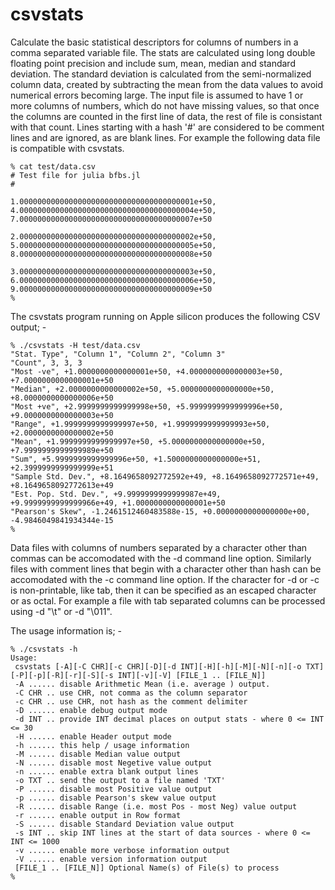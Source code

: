 # csvstats
Calculate the basic statistical descriptors for columns of numbers in a comma separated variable file. The stats are calculated using long double floating point precision and include sum, mean, median and standard deviation. The standard deviation is calculated from the semi-normalized column data, created by subtracting the mean from the data values to avoid numerical errors becoming large. The input file is assumed to have 1 or more columns of numbers, which do not have missing values, so that once the columns are counted in the first line of data, the rest of file is consistant with that count. Lines starting with a hash '#' are considered to be comment lines and are ignored, as are blank lines. For example the following data file is compatible with csvstats.
```
% cat test/data.csv
# Test file for julia bfbs.jl
#

1.000000000000000000000000000000000000001e+50, 4.000000000000000000000000000000000000004e+50, 7.000000000000000000000000000000000000007e+50

2.000000000000000000000000000000000000002e+50, 5.000000000000000000000000000000000000005e+50, 8.000000000000000000000000000000000000008e+50

3.000000000000000000000000000000000000003e+50, 6.000000000000000000000000000000000000006e+50, 9.000000000000000000000000000000000000009e+50
%
```
The csvstats program running on Apple silicon produces the following CSV output; -
```
% ./csvstats -H test/data.csv
"Stat. Type", "Column 1", "Column 2", "Column 3"
"Count", 3, 3, 3
"Most -ve", +1.0000000000000001e+50, +4.0000000000000003e+50, +7.0000000000000001e+50
"Median", +2.0000000000000002e+50, +5.0000000000000000e+50, +8.0000000000000006e+50
"Most +ve", +2.9999999999999998e+50, +5.9999999999999996e+50, +9.0000000000000003e+50
"Range", +1.9999999999999997e+50, +1.9999999999999993e+50, +2.0000000000000002e+50
"Mean", +1.9999999999999997e+50, +5.0000000000000000e+50, +7.9999999999999989e+50
"Sum", +5.9999999999999996e+50, +1.5000000000000000e+51, +2.3999999999999999e+51
"Sample Std. Dev.", +8.1649658092772592e+49, +8.1649658092772571e+49, +8.1649658092772613e+49
"Est. Pop. Std. Dev.", +9.9999999999999987e+49, +9.9999999999999966e+49, +1.0000000000000001e+50
"Pearson's Skew", -1.2461512460483588e-15, +0.0000000000000000e+00, -4.9846049841934344e-15
%
```

Data files with columns of numbers separated by a character other than commas can be accomodated with the  -d  command line option. Similarly files with comment lines that begin with a character other than hash can be accomodated with the  -c  command line option. If the character for -d or -c is non-printable, like tab, then it can be specified as an escaped character or as octal. For example a file with tab separated columns can be processed using -d "\t" or -d "\011".

The usage information is; -
```
% ./csvstats -h
Usage:
 csvstats [-A][-C CHR][-c CHR][-D][-d INT][-H][-h][-M][-N][-n][-o TXT][-P][-p][-R][-r][-S][-s INT][-v][-V] [FILE_1 .. [FILE_N]]
 -A ...... disable Arithmetic Mean (i.e. average ) output.
 -C CHR .. use CHR, not comma as the column separator
 -c CHR .. use CHR, not hash as the comment delimiter
 -D ...... enable debug output mode
 -d INT .. provide INT decimal places on output stats - where 0 <= INT <= 30
 -H ...... enable Header output mode
 -h ...... this help / usage information
 -M ...... disable Median value output
 -N ...... disable most Negetive value output
 -n ...... enable extra blank output lines
 -o TXT .. send the output to a file named 'TXT'
 -P ...... disable most Positive value output
 -p ...... disable Pearson's skew value output
 -R ...... disable Range (i.e. most Pos - most Neg) value output
 -r ...... enable output in Row format
 -S ...... disable Standard Deviation value output
 -s INT .. skip INT lines at the start of data sources - where 0 <= INT <= 1000
 -v ...... enable more verbose information output
 -V ...... enable version information output
 [FILE_1 .. [FILE_N]] Optional Name(s) of File(s) to process
%
```
